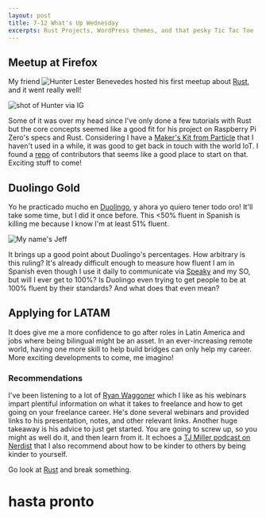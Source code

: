 ```yaml
--- 
layout: post 
title: 7-12 What's Up Wednesday
excerpts: Rust Projects, WordPress themes, and that pesky Tic Tac Toe
---
```


## Meetup at Firefox

My friend ![Hunter Lester Benevedes](https://twitter.com/GuilfordHunter) hosted his first meetup about [Rust](https://www.rust-lang.org/), and it went really well! 

![shot of Hunter via IG](https://scontent-sjc2-1.cdninstagram.com/t51.2885-15/e35/19955040_1274799385981784_5263995188803534848_n.jpg)

Some of it was over my head since I've only done a few tutorials with Rust but the core concepts seemed like a good fit for his project on Raspberry Pi Zero's specs and Rust. Considering I have a [Maker's Kit from Particle](https://store.particle.io/products/particle-maker-kit) that I haven't used in a while, it was good to get back in touch with the world IoT. I found a [repo](https://github.com/zsup/firmware-rust/) of contributors that seems like a good place to start on that. Exciting stuff to come!

## Duolingo Gold

Yo he practicado mucho en [Duolingo](duolingo.com), y ahora yo quiero tener todo oro! It'll take some time, but I did it once before. This <50% fluent in Spanish is killing me because I know I'm at least 51% fluent.

![My name's Jeff](http://media.riffsy.com/images/bdae5cd93f9ec469fdd2e27af1d7a5ed/tenor.gif)

It brings up a good point about Duolingo's percentages. How arbitrary is this ruling? It's already difficult enough to measure how fluent I am in Spanish even though I use it daily to communicate via [Speaky](https://www.speaky.com) and my SO, but will I ever get to 100%? Is Duolingo even trying to get people to be at 100% fluent by their standards? And what does that even mean?

## Applying for LATAM

It does give me a more confidence to go after roles in Latin America and jobs where being bilingual might be an asset. In an ever-increasing remote world, having one more skill to help build bridges can only help my career. More exciting developments to come, me imagino!

### Recommendations

I've been listening to a lot of [Ryan Waggoner](http://ryanwaggoner.com/) which I like as his webinars impart plentiful information on what it takes to freelance and how to get going on your freelance career. He's done several webinars and provided links to his presentation, notes, and other relevant links. Another huge takeaway is his advice to just get started. You are going to screw up, so you might as well do it, and then learn from it. It echoes a [TJ Miller podcast on Nerdist](http://nerdist.com/nerdist-podcast-t-j-miller-3/) that I also recommend about how to be kinder to others by being kinder to yourself.

Go look at [Rust](https://www.rust-lang.org/) and break something. 

# hasta pronto

